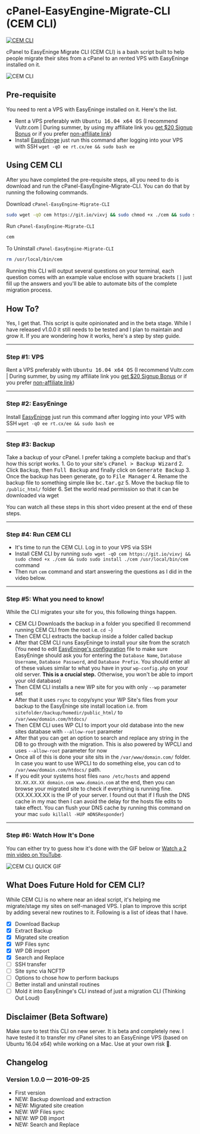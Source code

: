 # cPanel-EasyEngine-Migrate-CLI (CEM CLI)

[![CEM CLI](https://img.shields.io/badge/Built%20For%20WordPress-%E2%93%A6-lightgrey.svg?style=flat-square)](https://github.com/ahmadawais/CEM-CLI/)

cPanel to EasyEninge Migrate CLI (CEM CLI) is a bash script built to help people migrate their sites from a cPanel to an rented VPS with EasyEninge installed on it.

![CEM CLI](https://i.imgur.com/y5BKyPF.png) 

## Pre-requisite
You need to rent a VPS with EasyEninge installed on it. Here's the list.

- Rent a VPS preferably with <kbd>Ubuntu 16.04 x64 OS</kbd> (I recommend Vultr.com | During summer, by using my affiliate link you [get $20 Signup Bonus](http://www.vultr.com/?ref=6942485-3B) or if you prefer [non-affiliate link](http://www.vultr.com/))
- Install [EasyEninge](https://easyengine.io/) just run this command after logging into your VPS with SSH `wget -qO ee rt.cx/ee && sudo bash ee`

## Using CEM CLI
After you have completed the pre-requisite steps, all you need to do is download and run the cPanel-EasyEngine-Migrate-CLI. You can do that by running the following commands.

Download `cPanel-EasyEngine-Migrate-CLI`

```bash
sudo wget -qO cem https://git.io/vixvj && sudo chmod +x ./cem && sudo sudo install ./cem /usr/local/bin/cem
```

Run `cPanel-EasyEngine-Migrate-CLI`

```bash
cem
```

To Uninstall `cPanel-EasyEngine-Migrate-CLI`

```bash
rm /usr/local/bin/cem
```

Running this CLI will output several questions on your terminal, each question comes with an example value enclose with square brackets `[]` just fill up the answers and you'll be able to automate bits of the complete migration process.

## How To?
Yes, I get that. This script is quite opinionated and in the beta stage. While I have released v1.0.0 it still needs to be tested and I plan to maintain and grow it. If you are wondering how it works, here's a step by step guide.

---

### Step #1: VPS

Rent a VPS preferably with <kbd>Ubuntu 16.04 x64 OS</kbd> (I recommend Vultr.com | During summer, by using my affiliate link you [get $20 Signup Bonus](http://www.vultr.com/?ref=6942485-3B) or if you prefer [non-affiliate link](http://www.vultr.com/))

---

### Step #2: EasyEninge 

Install [EasyEninge](https://easyengine.io/) just run this command after logging into your VPS with SSH `wget -qO ee rt.cx/ee && sudo bash ee`

---

### Step #3: Backup

Take a backup of your cPanel. I prefer taking a complete backup and that's how this script works. 1. Go to your site's  <kbd>cPanel > Backup Wizard</kbd> 
2. Click <kbd>Backup</kbd>, then <kbd>Full Backup</kbd> and finally click on <kbd>Generate Backup</kbd>
3. Once the backup has been generate, go to <kbd>File Manager</kbd>
4. Rename the backup file to something simple like <kbd>bc.tar.gz</kbd>
5. Move the backup file to `/public_html/` folder
6. Set the world read permission so that it can be downloaded via wget

You can watch all these steps in this short video present at the end of these steps.

---

### Step #4: Run CEM CLI

- It's time to run the CEM CLI. Log in to your VPS via SSH
- Install CEM CLI by running `sudo wget -qO cem https://git.io/vixvj && sudo chmod +x ./cem && sudo sudo install ./cem /usr/local/bin/cem` command
- Then run `cem` command and start answering the questions as I did in the video below.

---

### Step #5: What you need to know!

While the CLI migrates your site for you, this following things happen. 
- CEM CLI Downloads the backup in a folder you specified (I recommend running CEM CLI from the root i.e. `cd ~`)
- Then CEM CLI extracts the backup inside a folder called backup
- After that CEM CLI runs EasyEninge to install your site from the scratch (You need to edit [EasyEninge's configuration](https://easyengine.io/docs/config/) file to make sure EasyEninge should ask you for entering the `Database Name`, `Database Username`, `Database Password`, and `Database Prefix`. You should enter all of these values similar to what you have in your `wp-config.php` on your old server. **This is a crucial step.** Otherwise, you won't be able to import your old database)
- Then CEM CLI installs a new WP site for you with only `--wp` parameter set 
- After that it uses `rsync` to copy/sync your WP Site's files from your backup to the EasyEninge site install location i.e. from `sitefolder/backup/homedir/public_html/` to `/var/www/domain.com/htdocs/`
- Then CEM CLI uses WP CLI to import your old database into the new sites database with `--allow-root` parameter
- After that you can get an option to search and replace any string in the DB to go through with the migration. This is also powered by WPCLI and uses `--allow-root` parameter for now
- Once all of this is done your site sits in the `/var/www/domain.com/` folder. In case you want to use WPCLI to do something else, you can cd to `/var/www/domain.com/htdocs/` path.
- If you edit your systems host files `nano /etc/hosts` and append `XX.XX.XX.XX domain.com www.domain.com` at the end, then you can browse your migrated site to check if everything is running fine. (XX.XX.XX.XX is the IP of your server. I found out that if I flush the DNS cache in my mac then I can avoid the delay for the hosts file edits to take effect. You can flush your DNS cache by running this command on your mac `sudo killall -HUP mDNSResponder`)

---

### Step #6: Watch How It's Done

You can either try to guess how it's done with the GIF below or [Watch a 2 min video on YouTube](https://youtu.be/iTnazXPVplE).

![CEM CLI QUICK GIF](https://i.imgur.com/JnRdWHs.gif)

## What Does Future Hold for CEM CLI?

While CEM CLI is no where near an ideal script, it's helping me migrate/stage my sites on self-managed VPS. I plan to improve this script by adding several new routines to it. Following is a list of ideas that I have. 

- [x] Download Backup
- [x] Extract Backup
- [x] Migrated site creation
- [x] WP Files sync
- [x] WP DB import
- [x] Search and Replace
- [ ] SSH transfer
- [ ] Site sync via NCFTP
- [ ] Options to chose how to perform backups
- [ ] Better install and uninstall routines
- [ ] Mold it into EasyEninge's CLI instead of just a migration CLI (Thinking Out Loud)

## Disclaimer (Beta Software)
Make sure to test this CLI on new server. It is beta and completely new. I have tested it to transfer my cPanel sites to an EasyEninge VPS (based on Ubuntu 16.04  x64) while working on a Mac. Use at your own risk 🤔.

## Changelog

### Version 1.0.0 — 2016-09-25
- First version
- NEW: Backup download and extraction
- NEW: Migrated site creation
- NEW: WP Files sync
- NEW: WP DB import
- NEW: Search and Replace

